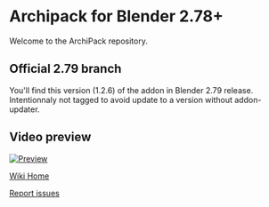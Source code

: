 # Archipack for Blender 2.78+

Welcome to the ArchiPack repository.

## Official 2.79 branch
You'll find this version (1.2.6) of the addon in Blender 2.79 release.  
Intentionnaly not tagged to avoid update to a version without addon-updater.

## Video preview
[![Preview](https://img.youtube.com/vi/OdXweTrZ6VY/0.jpg)](https://www.youtube.com/watch?v=OdXweTrZ6VY)


[Wiki Home](https://github.com/s-leger/archipack/wiki)   
 

[Report issues](https://github.com/s-leger/archipack/issues)  
